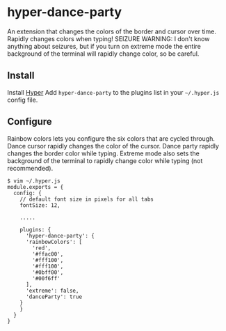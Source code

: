 # hyper-dance-party

An extension that changes the colors of the border and cursor over time. Rapidly changes colors when typing!
SEIZURE WARNING: I don't know anything about seizures, but if you turn on extreme mode the entire background of the terminal will rapidly change color, so be careful.

## Install

Install [Hyper](https://hyper.is)
Add `hyper-dance-party` to the plugins list in your `~/.hyper.js` config file.

## Configure

Rainbow colors lets you configure the six colors that are cycled through.
Dance cursor rapidly changes the color of the cursor.
Dance party rapidly changes the border color while typing.
Extreme mode also sets the background of the terminal to rapidly change color while typing (not recommended).

```
$ vim ~/.hyper.js
module.exports = {
  config: {
    // default font size in pixels for all tabs
    fontSize: 12,

    .....

    plugins: {
      'hyper-dance-party': {
      'rainbowColors': [
        'red',
        '#ffac00',
        '#fff100',
        '#fff100',
        '#0bff00',
        '#00f6ff'
      ],
      'extreme': false,
      'danceParty': true
    }
    }
  }
}
```
